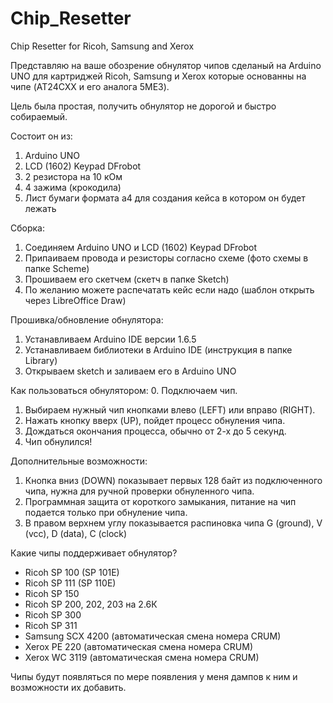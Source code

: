 # Chip_Resetter
Chip Resetter for Ricoh, Samsung and Xerox

Представляю на ваше обозрение обнулятор чипов сделаный на Arduino UNO для картриджей Ricoh, Samsung и Xerox которые основанны на чипе (AT24CXX и его аналога 5ME3).

Цель была простая, получить обнулятор не дорогой и быстро собираемый.

Состоит он из:
1.	Arduino UNO
2.	LCD (1602) Keypad DFrobot
3.	2 резистора на 10 кОм
4.	4 зажима (крокодила)
5.	Лист бумаги формата а4 для создания кейса в котором он будет лежать

Сборка:
1.	Соединяем Arduino UNO и LCD (1602) Keypad DFrobot
2.	Припаиваем провода и резисторы согласно схеме (фото схемы в папке Scheme)
3.  Прошиваем его скетчем (скетч в папке Sketch)
4.	По желанию можете распечатать кейс если надо (шаблон открыть через LibreOffice Draw)

Прошивка/обновление обнулятора:
1.	Устанавливаем Arduino IDE версии 1.6.5
2.	Устанавливаем библиотеки в Arduino IDE (инструкция в папке Library)
3.	Открываем sketch и заливаем его в Arduino UNO

Как пользоваться обнулятором:
0.  Подключаем чип.
1.	Выбираем нужный чип кнопками влево (LEFT) или вправо (RIGHT).
2.	Нажать кнопку вверх (UP), пойдет процесс обнуления чипа.
3.	Дождаться окончания процесса, обычно от 2-х до 5 секунд.
4.  Чип обнулился!

Дополнительные возможности:
1.  Кнопка вниз (DOWN) показывает первых 128 байт из подключенного чипа, нужна для ручной проверки обнуленного чипа.
2.  Программная защита от короткого замыкания, питание на чип подается только при обнуление чипа.
3.  В правом верхнем углу показывается распиновка чипа G (ground), V (vcc), D (data), C (clock)

Какие чипы поддерживает обнулятор?
- Ricoh SP 100 (SP 101E)
- Ricoh SP 111 (SP 110E)
- Ricoh SP 150
- Ricoh SP 200, 202, 203 на 2.6К
- Ricoh SP 300
- Ricoh SP 311
- Samsung SCX 4200 (автоматическая смена номера CRUM)
- Xerox PE 220 (автоматическая смена номера CRUM)
- Xerox WC 3119 (автоматическая смена номера CRUM)

Чипы будут появляться по мере появления у меня дампов к ним и возможности их добавить.
